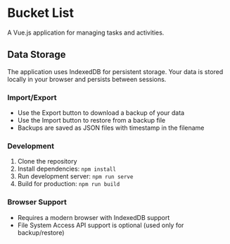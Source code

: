 # Bucket List

A Vue.js application for managing tasks and activities.

## Data Storage

The application uses IndexedDB for persistent storage. Your data is stored locally in your browser and persists between sessions.

### Import/Export

- Use the Export button to download a backup of your data
- Use the Import button to restore from a backup file
- Backups are saved as JSON files with timestamp in the filename

### Development

1. Clone the repository
2. Install dependencies: `npm install`
3. Run development server: `npm run serve`
4. Build for production: `npm run build`

### Browser Support

- Requires a modern browser with IndexedDB support
- File System Access API support is optional (used only for backup/restore)
